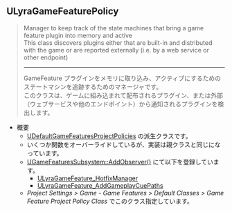 ## ULyraGameFeaturePolicy

> Manager to keep track of the state machines that bring a game feature plugin into memory and active  
> This class discovers plugins either that are built-in and distributed with the game or are reported externally (i.e. by a web service or other endpoint)  
> 
> ----
> GameFeature プラグインをメモリに取り込み、アクティブにするためのステートマシンを追跡するためのマネージャです。  
> このクラスは、ゲームに組み込まれて配布されるプラグイン、または外部（ウェブサービスや他のエンドポイント）から通知されるプラグインを検出します。 

* 概要
	* [UDefaultGameFeaturesProjectPolicies] の派生クラスです。
	* いくつか関数をオーバーライドしているが、実装は親クラスと同じになっています。
	* [UGameFeaturesSubsystem::AddObserver()] にて以下を登録しています。
		* [ULyraGameFeature_HotfixManager]
		* [ULyraGameFeature_AddGameplayCuePaths]
	* *Project Settings > Game - Game Features > Default Classes > Game Feature Project Policy Class* でこのクラス指定しています。



<!--- ページ内のリンク --->

<!--- 自前の画像へのリンク --->

<!--- generated --->
[ULyraGameFeature_AddGameplayCuePaths]: ../../Lyra/GameFeature/ULyraGameFeature_AddGameplayCuePaths.md#ulyragamefeature_addgameplaycuepaths
[ULyraGameFeature_HotfixManager]: ../../Lyra/GameFeature/ULyraGameFeature_HotfixManager.md#ulyragamefeature_hotfixmanager
[UDefaultGameFeaturesProjectPolicies]: ../../UE/GameFeature/UDefaultGameFeaturesProjectPolicies.md#udefaultgamefeaturesprojectpolicies
[UGameFeaturesSubsystem::AddObserver()]: ../../UE/GameFeature/UGameFeaturesSubsystem.md#ugamefeaturessubsystemaddobserver

